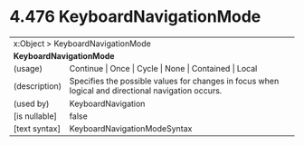 <html dir="LTR" xmlns:mshelp="http://msdn.microsoft.com/mshelp" xmlns:ddue="http://ddue.schemas.microsoft.com/authoring/2003/5" xmlns:xlink="http://www.w3.org/1999/xlink" xmlns:tool="http://www.microsoft.com/tooltip">

<body>
 <input type="hidden" id="userDataCache" class="userDataStyle">
 <input type="hidden" id="hiddenScrollOffset">
 <img id="dropDownImage" style="display:none; height:0; width:0;" src="../local/drpdown.gif">
 <img id="dropDownHoverImage" style="display:none; height:0; width:0;" src="../local/drpdown_orange.gif">
 <img id="collapseImage" style="display:none; height:0; width:0;" src="../local/collapse.gif">
 <img id="expandImage" style="display:none; height:0; width:0;" src="../local/exp.gif">
 <img id="collapseAllImage" style="display:none; height:0; width:0;" src="../local/collall.gif">
 <img id="expandAllImage" style="display:none; height:0; width:0;" src="../local/expall.gif">
 <img id="copyImage" style="display:none; height:0; width:0;" src="../local/copycode.gif">
 <img id="copyHoverImage" style="display:none; height:0; width:0;" src="../local/copycodeHighlight.gif">
 <div id="header"><h1 class="heading">4.476 KeyboardNavigationMode</h1></div>

 <div id="mainSection">
 <div id="mainBody">
 <div id="allHistory" class="saveHistory" onsave="saveAll()" onload="loadAll()"></div>
 <p xmlns:wsd="http://wsdev.schemas.microsoft.com/authoring/2008/2" xmlns:msxsl="urn:schemas-microsoft-com:xslt" xmlns:script="urn:script" xmlns:build="urn:build">
 </p>
 <div id="sectionSection0" class="section" name="collapseableSection">
 <content xmlns="http://ddue.schemas.microsoft.com/authoring/2003/5" xmlns:wsd="http://wsdev.schemas.microsoft.com/authoring/2008/2" xmlns:msxsl="urn:schemas-microsoft-com:xslt" xmlns:script="urn:script" xmlns:build="urn:build">
 </content>
 </div>
 <div id="sectionSection1" class="section" name="collapseableSection">
 <content xmlns="http://ddue.schemas.microsoft.com/authoring/2003/5" xmlns:wsd="http://wsdev.schemas.microsoft.com/authoring/2008/2" xmlns:msxsl="urn:schemas-microsoft-com:xslt" xmlns:script="urn:script" xmlns:build="urn:build">
 <table class="ProtocolAuthoredTable" xmlns="">
 <tr><td colspan="2">
<mshelp:link keywords="c0d383e4-fcdb-4546-a06b-81c262fe2a5e" tabindex="0">x:Object</mshelp:link> &gt; <mshelp:link keywords="57081131-0830-447a-ac65-ea0c6fb293f8" tabindex="0">KeyboardNavigationMode</mshelp:link> </td>
 </tr>
 <tr><td colspan="2">
 <b>KeyboardNavigationMode</b> </td>
 </tr>
 <tr><td><div class="indent0">(usage)</div></td>
 <td><mshelp:link keywords="f2b06d44-c05e-4173-998c-6c6124c80bf2" tabindex="0">Continue</mshelp:link> | <mshelp:link keywords="f2b06d44-c05e-4173-998c-6c6124c80bf2" tabindex="0">Once</mshelp:link> | <mshelp:link keywords="f2b06d44-c05e-4173-998c-6c6124c80bf2" tabindex="0">Cycle</mshelp:link> | <mshelp:link keywords="f2b06d44-c05e-4173-998c-6c6124c80bf2" tabindex="0">None</mshelp:link> | <mshelp:link keywords="f2b06d44-c05e-4173-998c-6c6124c80bf2" tabindex="0">Contained</mshelp:link> | <mshelp:link keywords="f2b06d44-c05e-4173-998c-6c6124c80bf2" tabindex="0">Local</mshelp:link></td>
 </tr>
 <tr><td><div class="indent0">(description)</div></td>
 <td>Specifies the possible values for changes in focus when logical and directional navigation occurs.</td>
 </tr>
 <tr><td><div class="indent0">(used by)</div></td>
 <td><mshelp:link keywords="5c44d2e9-5b34-45e8-b4aa-ce3557f0dbf2" tabindex="0">KeyboardNavigation</mshelp:link></td>
 </tr>
 <tr><td><div class="indent0">[is nullable]</div></td>
 <td>false</td>
 </tr>
 <tr><td><div class="indent0">[text syntax]</div></td>
 <td><mshelp:link keywords="f2b06d44-c05e-4173-998c-6c6124c80bf2" tabindex="0">KeyboardNavigationModeSyntax</mshelp:link></td>
 </tr>
</table>
 </content>
 </div>
 <!--[if gte IE 5]>
 <tool:tip element="languageFilterToolTip" avoidmouse="false"/>
 <![endif]-->
 </div>
 <a name="feedback"></a><span></span>
 </div>
</body></html>
